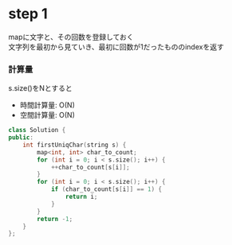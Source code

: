 # step 1

mapに文字と、その回数を登録しておく</br>
文字列を最初から見ていき、最初に回数が1だったもののindexを返す</br>

### 計算量
s.size()をNとすると
- 時間計算量: O(N)
- 空間計算量: O(N)

```cpp
class Solution {
public:
    int firstUniqChar(string s) {
        map<int, int> char_to_count;
        for (int i = 0; i < s.size(); i++) {
            ++char_to_count[s[i]];
        }
        for (int i = 0; i < s.size(); i++) {
            if (char_to_count[s[i]] == 1) {
                return i;
            }
        }
        return -1;
    }
};
```
